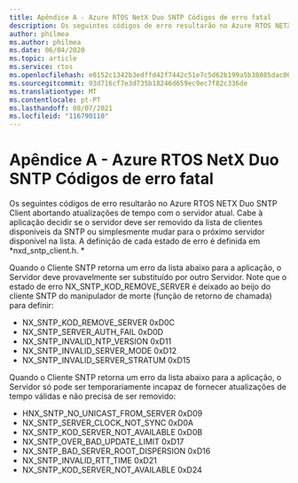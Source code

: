 ```yaml
---
title: Apêndice A - Azure RTOS NetX Duo SNTP Códigos de erro fatal
description: Os seguintes códigos de erro resultarão no Azure RTOS NETX Duo SNTP Client abortando atualizações de tempo com o servidor atual.
author: philmea
ms.author: philmea
ms.date: 06/04/2020
ms.topic: article
ms.service: rtos
ms.openlocfilehash: e0152c1342b3edffd42f7442c51e7c5d62b199a5b38085dac06b4c0dbee9e9a8
ms.sourcegitcommit: 93d716cf7e3d735b18246d659ec9ec7f82c336de
ms.translationtype: MT
ms.contentlocale: pt-PT
ms.lasthandoff: 08/07/2021
ms.locfileid: "116790110"
---
```

# <a name="appendix-a---azure-rtos-netx-duo-sntp-fatal-error-codes"></a>Apêndice A - Azure RTOS NetX Duo SNTP Códigos de erro fatal

Os seguintes códigos de erro resultarão no Azure RTOS NETX Duo SNTP Client abortando atualizações de tempo com o servidor atual. Cabe à aplicação decidir se o servidor deve ser removido da lista de clientes disponíveis da SNTP ou simplesmente mudar para o próximo servidor disponível na lista. A definição de cada estado de erro é definida em *nxd_sntp_client.h. *

Quando o Cliente SNTP retorna um erro da lista abaixo para a aplicação, o Servidor deve provavelmente ser substituído por outro Servidor. Note que o estado de erro NX_SNTP_KOD_REMOVE_SERVER é deixado ao beijo do cliente SNTP do manipulador de morte (função de retorno de chamada) para definir:

- NX_SNTP_KOD_REMOVE_SERVER 0xD0C  
- NX_SNTP_SERVER_AUTH_FAIL 0xD0D  
- NX_SNTP_INVALID_NTP_VERSION 0xD11  
- NX_SNTP_INVALID_SERVER_MODE 0xD12  
- NX_SNTP_INVALID_SERVER_STRATUM 0xD15  

Quando o Cliente SNTP retorna um erro da lista abaixo para a aplicação, o Servidor só pode ser temporariamente incapaz de fornecer atualizações de tempo válidas e não precisa de ser removido:

- HNX_SNTP_NO_UNICAST_FROM_SERVER 0xD09  
- NX_SNTP_SERVER_CLOCK_NOT_SYNC 0xD0A  
- NX_SNTP_KOD_SERVER_NOT_AVAILABLE 0xD0B  
- NX_SNTP_OVER_BAD_UPDATE_LIMIT 0xD17  
- NX_SNTP_BAD_SERVER_ROOT_DISPERSION 0xD16  
- NX_SNTP_INVALID_RTT_TIME 0xD21  
- NX_SNTP_KOD_SERVER_NOT_AVAILABLE 0xD24
